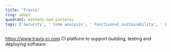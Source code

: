 ```yaml
---
title: "Travis"
ring: adopt
quadrant: methods-and-patterns
tags: ['Security', ' Code analysis', ' Functionnal sustainability', ' Long-term usability']
---
```

https://www.travis-ci.com
CI platform to support building, testing and deploying software
